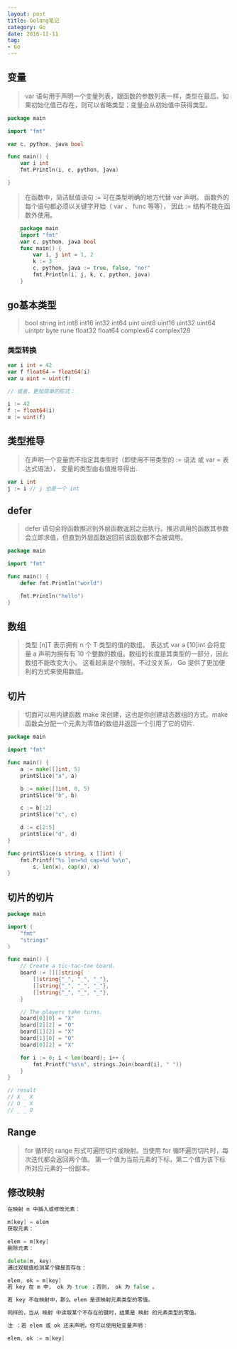 ```yaml
---
layout: post
title: Golang笔记
category: Go
date: 2016-11-11
tag: 
- Go
---
```


## 变量

> var 语句用于声明一个变量列表，跟函数的参数列表一样，类型在最后。如果初始化值已存在，则可以省略类型；变量会从初始值中获得类型。

<!-- more -->

```go
package main

import "fmt"

var c, python, java bool

func main() {
    var i int
    fmt.Println(i, c, python, java)

}

```

> 在函数中，简洁赋值语句 := 可在类型明确的地方代替 var 声明。 函数外的每个语句都必须以关键字开始（ var 、 func 等等）， 因此 := 结构不能在函数外使用。

```go
    package main
    import "fmt"
    var c, python, java bool
    func main() {
        var i, j int = 1, 2
        k := 3
        c, python, java := true, false, "no!"
        fmt.Println(i, j, k, c, python, java)
    }
```

## go基本类型

> bool string int  int8  int16  int32  int64 uint uint8 uint16 uint32 uint64 uintptr byte rune float32 float64 complex64 complex128

### 类型转换


```go
var i int = 42
var f float64 = float64(i)
var u uint = uint(f)

// 或者，更加简单的形式：

i := 42
f := float64(i)
u := uint(f)

```

## 类型推导

> 在声明一个变量而不指定其类型时（即使用不带类型的 := 语法 或 var = 表达式语法）， 变量的类型由右值推导得出.

```go
var i int
j := i // j 也是一个 int
```

## defer

> defer 语句会将函数推迟到外层函数返回之后执行。推迟调用的函数其参数会立即求值，但直到外层函数返回前该函数都不会被调用。

```go
package main

import "fmt"

func main() {
	defer fmt.Println("world")

	fmt.Println("hello")
}
```

## 数组

> 类型 [n]T 表示拥有 n 个 T 类型的值的数组。 表达式 var a [10]int 会将变量 a 声明为拥有有 10 个整数的数组。数组的长度是其类型的一部分，因此数组不能改变大小。 这看起来是个限制，不过没关系， Go 提供了更加便利的方式来使用数组。

## 切片

> 切面可以用内建函数 make 来创建，这也是你创建动态数组的方式。make 函数会分配一个元素为零值的数组并返回一个引用了它的切片.

```go
package main

import "fmt"

func main() {
	a := make([]int, 5)
	printSlice("a", a)

	b := make([]int, 0, 5)
	printSlice("b", b)

	c := b[:2]
	printSlice("c", c)

	d := c[2:5]
	printSlice("d", d)
}

func printSlice(s string, x []int) {
	fmt.Printf("%s len=%d cap=%d %v\n",
		s, len(x), cap(x), x)
}
```

## 切片的切片

```go
package main

import (
	"fmt"
	"strings"
)

func main() {
	// Create a tic-tac-toe board.
	board := [][]string{
		[]string{"_", "_", "_"},
		[]string{"_", "_", "_"},
		[]string{"_", "_", "_"},
	}

	// The players take turns.
	board[0][0] = "X"
	board[2][2] = "O"
	board[1][2] = "X"
	board[1][0] = "O"
	board[0][2] = "X"

	for i := 0; i < len(board); i++ {
		fmt.Printf("%s\n", strings.Join(board[i], " "))
	}
}

// result
// X _ X
// O _ X
// _ _ O
```

## Range

> for 循环的 range 形式可遍历切片或映射。当使用 for 循环遍历切片时，每次迭代都会返回两个值。 第一个值为当前元素的下标，第二个值为该下标所对应元素的一份副本。

## 修改映射

```go
在映射 m 中插入或修改元素：

m[key] = elem
获取元素：

elem = m[key]
删除元素：

delete(m, key)
通过双赋值检测某个键是否存在：

elem, ok = m[key]
若 key 在 m 中， ok 为 true ；否则， ok 为 false 。

若 key 不在映射中，那么 elem 是该映射元素类型的零值。

同样的，当从 映射 中读取某个不存在的键时，结果是 映射 的元素类型的零值。

注 ：若 elem 或 ok 还未声明，你可以使用短变量声明：

elem, ok := m[key]
```
